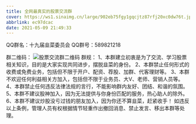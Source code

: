 ```yaml
---
title: 全网最真实的股票交流群
cover: https://ws1.sinaimg.cn/large/902eb75fgy1gqcjtz87rfj20xc0dw76t.jpg
abbrlink: ec97dcac
date: 2021-05-09 21:49:33
---
```

QQ群名：十九届韭菜委员会
QQ群号：589821218
<!--more-->
群二维码：
![股票交流群二维码](https://ws1.sinaimg.cn/large/902eb75fgy1gqcjuc1p75j20ku11cmyw.jpg)
群规：
1、本群建立初衷是为了交流、学习股票相关知识，目的是大家实现共同进步，摆脱韭菜的身份。 
2、本群禁止任何形式的收费或免费业务，包括但不限于开户、配资、荐股、加群、代客理财等。
3、本群不欢迎任何利益相关方加入，包括但不限于业务员、大V、老师、营销人员等。 
4、本群禁止任何违反法律法规的言行，不能影响群内友好、团结、和谐的氛围。 
5、本群不建议股神加入，因为无法提供与你身份匹配的服务，热心助人的除外。 
6、本群不建议炒股没亏过钱的朋友加入，因为你还不算韭菜，赶紧收手！ 
如违反以上条例，管理人员有权根据情节轻重作出撤回消息、禁止发言、移出本群等处理。
